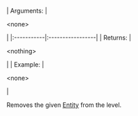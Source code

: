 | Arguments: | 

&lt;none&gt;

 |
|:-----------|:-----------------|
| Returns: | 

&lt;nothing&gt;

 |
| Example: | 

&lt;none&gt;

 |

Removes the given [Entity](Entity.md) from the level.